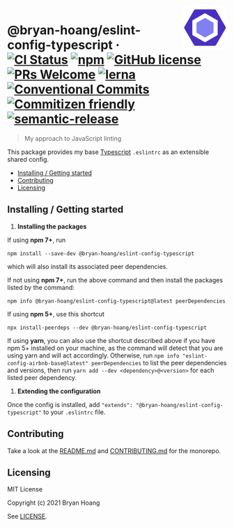 <img src="../../img/eslint.png" height=100 alt="ESLint's Logo" align="right">

# @bryan-hoang/eslint-config-typescript &middot; [![CI Status](https://github.com/bryan-hoang/eslint-config/workflows/Node.js%20CI/badge.svg)](https://github.com/bryan-hoang/eslint-config/actions?query=workflow%3A%22Node.js+CI%22) [![npm](https://img.shields.io/npm/v/@bryan-hoang/eslint-config-typescript)](https://www.npmjs.com/package/@bryan-hoang/eslint-config-typescript) [![GitHub license](https://img.shields.io/badge/license-MIT-blue.svg?style=flat-square)](https://github.com/your/your-project/blob/master/LICENSE) [![PRs Welcome](https://img.shields.io/badge/PRs-welcome-brightgreen.svg?style=flat-square)](http://makeapullrequest.com) [![lerna](https://img.shields.io/badge/maintained%20with-lerna-cc00ff.svg)](https://lerna.js.org/) [![Conventional Commits](https://img.shields.io/badge/Conventional%20Commits-1.0.0-yellow.svg)](https://conventionalcommits.org) [![Commitizen friendly](https://img.shields.io/badge/commitizen-friendly-brightgreen.svg)](http://commitizen.github.io/cz-cli/) [![semantic-release](https://img.shields.io/badge/%20%20%F0%9F%93%A6%F0%9F%9A%80-semantic--release-e10079.svg)](https://github.com/semantic-release/semantic-release)

> My approach to JavaScript linting

This package provides my base [Typescript](https://www.typescriptlang.org/)
`.eslintrc` as an extensible shared config.

- [Installing / Getting started](#installing-getting-started)
- [Contributing](#contributing)
- [Licensing](#licensing)

## Installing / Getting started

1. **Installing the packages**

If using **npm 7+**, run

```shell
npm install --save-dev @bryan-hoang/eslint-config-typescript
```

which will also install its associated peer dependencies.

If not using **npm 7+**, run the above command and then install the packages
listed by the command:

```shell
npm info @bryan-hoang/eslint-config-typescript@latest peerDependencies
```

If using **npm 5+**, use this shortcut

```shell
npx install-peerdeps --dev @bryan-hoang/eslint-config-typescript
```

If using **yarn**, you can also use the shortcut described above if you have npm
5+ installed on your machine, as the command will detect that you are using yarn
and will act accordingly. Otherwise, run
`npm info "eslint-config-airbnb-base@latest" peerDependencies` to list the peer
dependencies and versions, then run `yarn add --dev <dependency>@<version>` for
each listed peer dependency.

1. **Extending the configuration**

Once the config is installed, add
`"extends": "@bryan-hoang/eslint-config-typescript"` to your `.eslintrc` file.

## Contributing

Take a look at the [README.md](../../README.md) and
[CONTRIBUTING.md](../../CONTRIBUTING.md) for the monorepo.

## Licensing

MIT License

Copyright (c) 2021 Bryan Hoang

See [LICENSE](LICENSE).
